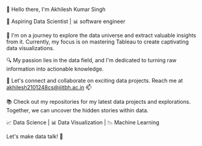 👋 Hello there, I'm Akhilesh Kumar Singh

🚀 Aspiring Data Scientist | 📊 software engineer 

🌱 I'm on a journey to explore the data universe and extract valuable insights from it. Currently, my focus is on mastering Tableau to create captivating data visualizations.

🔍 My passion lies in the data field, and I'm dedicated to turning raw information into actionable knowledge.

💬 Let's connect and collaborate on exciting data projects. Reach me at akhilesh2101248cs@iiitbh.ac.in 📫

📚 Check out my repositories for my latest data projects and explorations. Together, we can uncover the hidden stories within data.

📈 Data Science | 📊 Data Visualization | 📉 Machine Learning

Let's make data talk! 📣

<!---
Akhileshkumarsingh21221/Akhileshkumarsingh21221 is a ✨ special ✨ repository because its `README.md` (this file) appears on your GitHub profile.
You can click the Preview link to take a look at your changes.
--->
